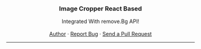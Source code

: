 <!-- PROJECT LOGO -->
<br />
<p align="center">

  <h3 align="center">Image Cropper React Based</h3>

  <p align="center">
   Integrated With remove.Bg API!
    <br />
    <br />
    <a href="https://github.com/mza-codes/">Author</a>
    ·
    <a href="https://github.com/mza-codes/bgRemover/issues/">Report Bug</a>
    ·
    <a href="https://github.com/mza-codes/bgRemover/pulls/">Send a Pull Request</a>
  </p>
</p>

---